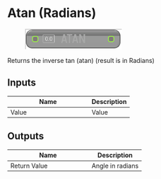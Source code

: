 # Atan (Radians)

<div align="left" data-full-width="false"><figure><img src="../../../../.gitbook/assets/atan_-radians.png" alt=""><figcaption></figcaption></figure></div>

Returns the inverse tan (atan) (result is in Radians)

## Inputs

<table><thead><tr><th width="170">Name</th><th>Description</th></tr></thead><tbody><tr><td>Value</td><td>Value</td></tr></tbody></table>

## Outputs

<table><thead><tr><th width="170">Name</th><th>Description</th></tr></thead><tbody><tr><td>Return Value</td><td>Angle in radians</td></tr></tbody></table>
